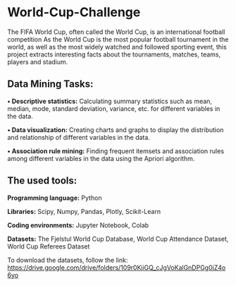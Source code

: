 # World-Cup-Challenge
The FIFA World Cup, often called the World Cup, is an international football competition As the World Cup is the most popular football tournament in the world, as well as the most widely watched and followed sporting event, this project extracts interesting facts about the tournaments, matches, teams, players and stadium.

## Data Mining Tasks:

**• Descriptive statistics:** Calculating summary statistics such as mean, median, mode, standard deviation, variance, etc. for different variables in the data.

**• Data visualization:** Creating charts and graphs to display the distribution and relationship of different variables in the data.

**• Association rule mining:** Finding frequent itemsets and association rules among different variables in the data using the Apriori algorithm.

## The used tools:
**Programming language:** Python

**Libraries:** Scipy, Numpy, Pandas, Plotly, Scikit-Learn

**Coding environments:** Jupyter Notebook, Colab

**Datasets:**
The Fjelstul World Cup Database, World Cup Attendance Dataset, World Cup Referees Dataset

To download the datasets, follow the link:
https://drive.google.com/drive/folders/109r0KjiGQ_cJgVoKalGnDPGg0jZ4o6yo
